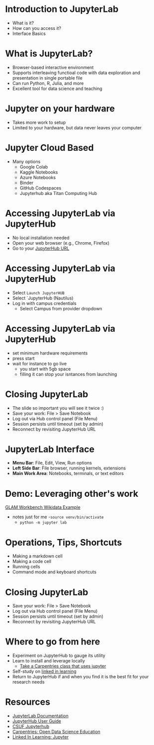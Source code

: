 # Introduction to JupyterLab
- What is it?
- How can you access it?
- Interface Basics  

# What is JupyterLab?
- Browser-based interactive environment
- Supports interleaving functioal code with data exploration and presentation in single portable file
- Can run Python, R, Julia, and more
- Excellent tool for data science and teaching

# Jupyter on your hardware
- Takes more work to setup
- Limited to your hardware, but data never leaves your computer

# Jupyter Cloud Based
- Many options
  - Google Colab
  - Kaggle Notebooks
  - Azure Notebooks
  - Binder
  - GitHub Codespaces
  - Jupyterhub aka Titan Computing Hub

# Accessing JupyterLab via JupyterHub
- No local installation needed
- Open your web browser (e.g., Chrome, Firefox)
- Go to your [JupyterHub URL](https://www.fullerton.edu/it/services/software/jupyter)
  
# Accessing JupyterLab via JupyterHub
- Select `Launch JupyterHUB`
- Select `JupyterHub (Nautilus)
- Log in with campus credentials
  - Select Campus from provider dropdown

# Accessing JupyterLab via JupyterHub
- set minimum hardware requirements
- press start
- wait for instance to go live
  - you start with 5gb space
  - filling it can stop your isntances from launching
 
# Closing JupyterLab
- The slide so important you will see it twice :)
- Save your work: File > Save Notebook
- Log out via Hub control panel (File Menu)
- Session persists until timeout (set by admin)
- Reconnect by revisiting JupyterHub URL
  
# JupyterLab Interface
- **Menu Bar**: File, Edit, View, Run options
- **Left Side Bar**: File browser, running kernels, extensions
- **Main Work Area**: Notebooks, terminals, or text editors

# Demo: Leveraging other's work
[GLAM Workbench Wikidata Example](https://glam-workbench.net/wikidata/)
- notes just for me
  -`source venv/bin/activate`
  - `python -m jupyter lab`  

# Operations, Tips, Shortcuts
- Making a markdown cell
- Making a code cell
- Running cells
- Command mode and keyboard shortcuts

# Closing JupyterLab
- Save your work: File > Save Notebook
- Log out via Hub control panel (File Menu)
- Session persists until timeout (set by admin)
- Reconnect by revisiting JupyterHub URL

# Where to go from here
- Experiment on JupyterHub to gauge its utility
- Learn to install and leverage locally
  - [Take a Carpentries class that uses jupyter](https://carpentries.org/workshops/upcoming-workshops/)
- Self-study on [linked in learning](https://www.linkedin.com/learning/introducing-jupyter/present-data-like-a-pro-with-jupyter)
- Return to JupyterHub if and when you find it is the best fit for your research needs

# Resources
- [JupyterLab Documentation](https://jupyterlab.readthedocs.io/en/stable/)
- [JupyterHub User Guide](https://nationalresearchplatform.org/documentation/userdocs/jupyter/jupyterhub-service/)
- [CSUF Jupyterhub](https://www.fullerton.edu/it/services/software/jupyter/)
- [Carpentries: Open Data Science Education](https://carpentries.org/)
- [Linked In Learning: Jupyter](https://www.linkedin.com/learning/introducing-jupyter/)

